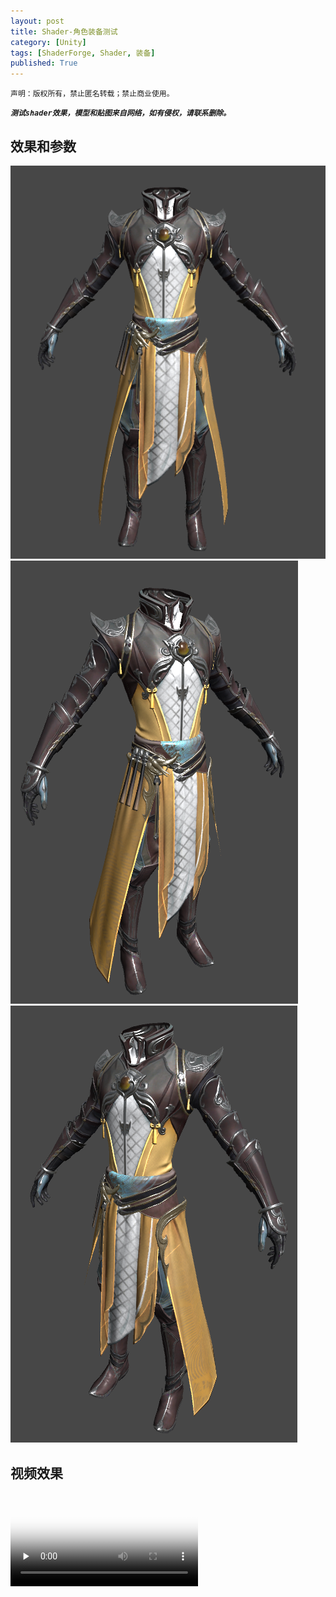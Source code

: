 ```yaml
---
layout: post
title: Shader-角色装备测试
category: [Unity]
tags: [ShaderForge, Shader, 装备]
published: True
---
```



`声明：版权所有，禁止匿名转载；禁止商业使用。`

***`测试shader效果，模型和贴图来自网络，如有侵权，请联系删除。`***

## 效果和参数
<left>
	<img src="/public/img/Shader-角色装备测试/1.bmp">
    <img src="/public/img/Shader-角色装备测试/2.bmp">
	<img src="/public/img/Shader-角色装备测试/3.bmp">
	</left>

## 视频效果

<video id="video" controls="" preload="none" poster="封面">
      <source id="mp4" src="/public/img/Shader-角色装备测试/Shader-角色装备测试.mp4" type="video/mp4">
</videos>

